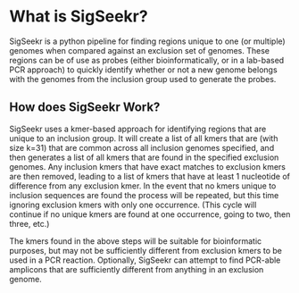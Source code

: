# What is SigSeekr?

SigSeekr is a python pipeline for finding regions unique to one (or multiple) genomes when compared against an 
exclusion set of genomes. These regions can be of use as probes (either bioinformatically, or in a lab-based PCR approach)
to quickly identify whether or not a new genome belongs with the genomes from the inclusion group used to generate the probes.

## How does SigSeekr Work?

SigSeekr uses a kmer-based approach for identifying regions that are unique to an inclusion group. It will create a list of all kmers that are (with size k=31)
that are common across all inclusion genomes specified, and then generates a list of all kmers that are found in the specified exclusion genomes. Any inclusion kmers that
have exact matches to exclusion kmers are then removed, leading to a list of kmers that have at least 1 nucleotide of difference from any exclusion kmer. In the event that
no kmers unique to inclusion sequences are found the process will be repeated, but this time ignoring exclusion kmers with only one occurrence. (This cycle will continue if no
unique kmers are found at one occurrence, going to two, then three, etc.)

The kmers found in the above steps will be suitable for bioinformatic purposes, but may not be sufficiently different from exclusion kmers to be used in a PCR reaction.
Optionally, SigSeekr can attempt to find PCR-able amplicons that are sufficiently different from anything in an exclusion genome.

